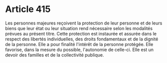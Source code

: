 # Article 415

Les personnes majeures reçoivent la protection de leur personne et de leurs biens que leur état ou leur situation rend nécessaire selon les modalités prévues au présent titre.   Cette protection est instaurée et assurée dans le respect des libertés individuelles, des droits fondamentaux et de la dignité de la personne.   Elle a pour finalité l'intérêt de la personne protégée. Elle favorise, dans la mesure du possible, l'autonomie de celle-ci.   Elle est un devoir des familles et de la collectivité publique.